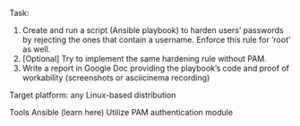 Task: 
1. Create and run a script (Ansible playbook) to harden users’ passwords by rejecting the ones that contain a username. Enforce this rule for ‘root’ as well.
2. [Optional] Try to implement the same hardening rule without PAM.
3. Write a report in Google Doc providing the playbook’s code and proof of workability (screenshots or asciicinema recording)

Target platform: any Linux-based distribution

Tools 
Ansible (learn here)
Utilize PAM authentication module

